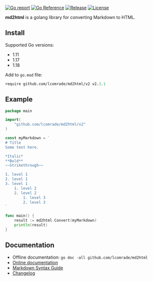 [![Go report](https://goreportcard.com/badge/github.com/lcomrade/md2html)](https://goreportcard.com/report/github.com/lcomrade/md2html)
[![Go Reference](https://pkg.go.dev/badge/github.com/lcomrade/md2html.svg)](https://pkg.go.dev/github.com/lcomrade/md2html#section-documentation)
[![Release](https://img.shields.io/github/v/release/lcomrade/md2html)](https://github.com/lcomrade/md2html/releases/latest)
[![License](https://img.shields.io/github/license/lcomrade/md2html)](LICENSE)

**md2html** is a golang library for converting Markdown to HTML.

## Install
Supported Go versions:
- 1.11
- 1.17
- 1.18

Add to `go.mod` file:
```go.mod
require github.com/lcomrade/md2html/v2 v2.1.1
```

## Example
```go
package main

import(
	"github.com/lcomrade/md2html/v2"
)

const myMarkdown = `
# Title
Some text here.

*Italic*
**Bold**
~~Strikethrough~~

1. level 1
2. level 1
3. level 1
    1. level 2
    2. level 2
        1. level 3
        2. level 3
`

func main() {
	result := md2html.Convert(myMarkdown)
	println(result)
}
```

## Documentation
- Offline documentation: `go doc -all github.com/lcomrade/md2html`
- [Online documentation](https://pkg.go.dev/github.com/lcomrade/md2html#section-documentation)
- [Markdown Syntax Guide](docs/syntax_guide.md)
- [Changelog](CHANGELOG.md)
